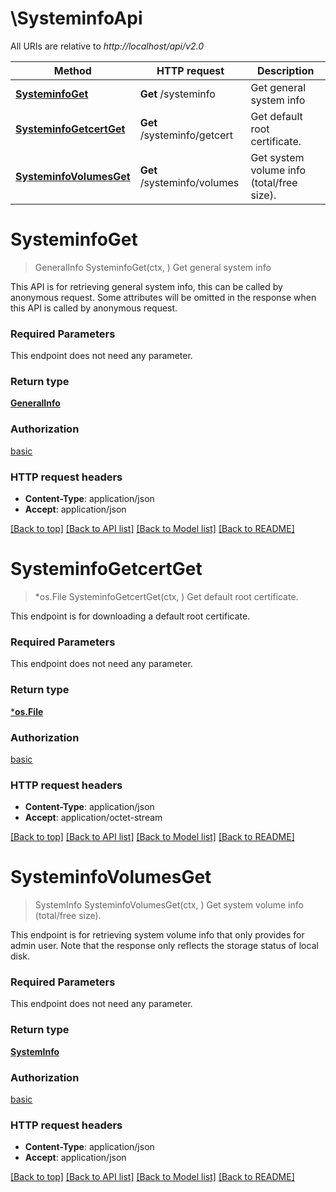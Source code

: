# \SysteminfoApi

All URIs are relative to *http://localhost/api/v2.0*

Method | HTTP request | Description
------------- | ------------- | -------------
[**SysteminfoGet**](SysteminfoApi.md#SysteminfoGet) | **Get** /systeminfo | Get general system info
[**SysteminfoGetcertGet**](SysteminfoApi.md#SysteminfoGetcertGet) | **Get** /systeminfo/getcert | Get default root certificate.
[**SysteminfoVolumesGet**](SysteminfoApi.md#SysteminfoVolumesGet) | **Get** /systeminfo/volumes | Get system volume info (total/free size).


# **SysteminfoGet**
> GeneralInfo SysteminfoGet(ctx, )
Get general system info

This API is for retrieving general system info, this can be called by anonymous request.  Some attributes will be omitted in the response when this API is called by anonymous request. 

### Required Parameters
This endpoint does not need any parameter.

### Return type

[**GeneralInfo**](GeneralInfo.md)

### Authorization

[basic](../README.md#basic)

### HTTP request headers

 - **Content-Type**: application/json
 - **Accept**: application/json

[[Back to top]](#) [[Back to API list]](../README.md#documentation-for-api-endpoints) [[Back to Model list]](../README.md#documentation-for-models) [[Back to README]](../README.md)

# **SysteminfoGetcertGet**
> *os.File SysteminfoGetcertGet(ctx, )
Get default root certificate.

This endpoint is for downloading a default root certificate. 

### Required Parameters
This endpoint does not need any parameter.

### Return type

[***os.File**](*os.File.md)

### Authorization

[basic](../README.md#basic)

### HTTP request headers

 - **Content-Type**: application/json
 - **Accept**: application/octet-stream

[[Back to top]](#) [[Back to API list]](../README.md#documentation-for-api-endpoints) [[Back to Model list]](../README.md#documentation-for-models) [[Back to README]](../README.md)

# **SysteminfoVolumesGet**
> SystemInfo SysteminfoVolumesGet(ctx, )
Get system volume info (total/free size).

This endpoint is for retrieving system volume info that only provides for admin user.  Note that the response only reflects the storage status of local disk. 

### Required Parameters
This endpoint does not need any parameter.

### Return type

[**SystemInfo**](SystemInfo.md)

### Authorization

[basic](../README.md#basic)

### HTTP request headers

 - **Content-Type**: application/json
 - **Accept**: application/json

[[Back to top]](#) [[Back to API list]](../README.md#documentation-for-api-endpoints) [[Back to Model list]](../README.md#documentation-for-models) [[Back to README]](../README.md)

